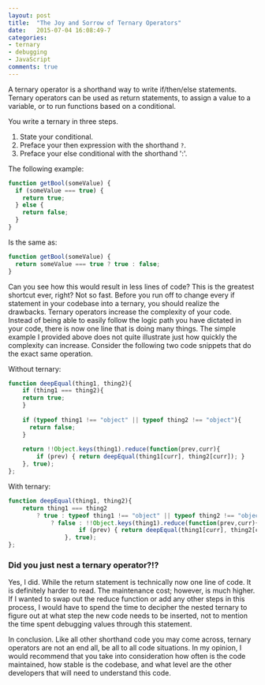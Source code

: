 ```yaml
---
layout: post
title:  "The Joy and Sorrow of Ternary Operators"
date:   2015-07-04 16:08:49-7
categories:
- ternary
- debugging
- JavaScript
comments: true
---
```


A ternary operator is a shorthand way to write if/then/else statements. Ternary operators can be used as return statements, to assign a value to a variable, or to run functions based on a conditional.

You write a ternary in three steps. 

1. State your conditional.
2. Preface your then expression with the shorthand `?`.
3. Preface your else conditional with the shorthand ':'.

The following example:
~~~ javascript
function getBool(someValue) {
  if (someValue === true) {
    return true;
  } else {
    return false;
  }
}
~~~
Is the same as:
~~~ javascript
function getBool(someValue) {
  return someValue === true ? true : false;
}
~~~

Can you see how this would result in less lines of code? This is the greatest shortcut ever, right? Not so fast. Before you run off to change every if statement in your codebase into a ternary, you should realize the drawbacks. Ternary operators increase the complexity of your code. Instead of being able to easily follow the logic path you have dictated in your code, there is now one line that is doing many things. The simple example I provided above does not quite illustrate just how quickly the complexity can increase. Consider the following two code snippets that do the exact same operation.

Without ternary:
~~~ javascript
function deepEqual(thing1, thing2){
    if (thing1 === thing2){
    return true;
    }
    
    if (typeof thing1 !== "object" || typeof thing2 !== "object"){
      return false;
    } 
    
    return !!Object.keys(thing1).reduce(function(prev,curr){
        if (prev) { return deepEqual(thing1[curr], thing2[curr]); }
    }, true);
};
~~~

With ternary:
~~~ javascript
function deepEqual(thing1, thing2){
    return thing1 === thing2
        ? true : typeof thing1 !== "object" || typeof thing2 !== "object"
            ? false : !!Object.keys(thing1).reduce(function(prev,curr){
                    if (prev) { return deepEqual(thing1[curr], thing2[curr]); }
                }, true);
};
~~~

### Did you just nest a ternary operator?!?

Yes, I did. While the return statement is technically now one line of code. It is definitely harder to read. The maintenance cost; however, is much higher. If I wanted to swap out the reduce function or add any other steps in this process, I would have to spend the time to decipher the nested ternary to figure out at what step the new code needs to be inserted, not to mention the time spent debugging values through this statement.

In conclusion. Like all other shorthand code you may come across, ternary operators are not an end all, be all to all code situations. In my opinion, I would recommend that you take into consideration how often is the code maintained, how stable is the codebase, and what level are the other developers that will need to understand this code.